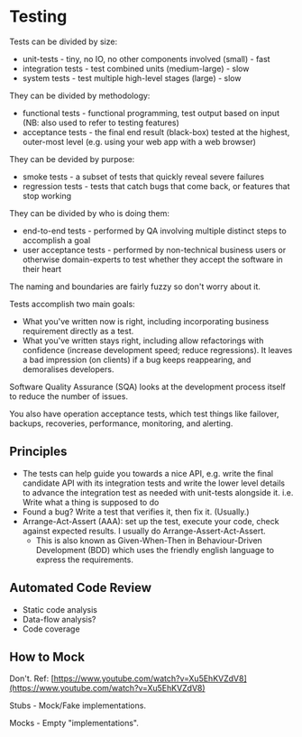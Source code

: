 # Testing

Tests can be divided by size:

* unit-tests - tiny, no IO, no other components involved \(small\) - fast
* integration tests - test combined units \(medium-large\) - slow
* system tests - test multiple high-level stages \(large\) - slow

They can be divided by methodology:

* functional tests - functional programming, test output based on input \(NB: also used to refer to testing features\)
* acceptance tests - the final end result \(black-box\) tested at the highest, outer-most level \(e.g. using your web app with a web browser\)

They can be devided by purpose:

* smoke tests - a subset of tests that quickly reveal severe failures
* regression tests - tests that catch bugs that come back, or features that stop working

They can be divided by who is doing them:

* end-to-end tests - performed by QA involving multiple distinct steps to accomplish a goal
* user acceptance tests - performed by non-technical business users or otherwise domain-experts to test whether they accept the software in their heart

The naming and boundaries are fairly fuzzy so don't worry about it.

Tests accomplish two main goals:

* What you've written now is right, including incorporating business requirement directly as a test.
* What you've written stays right, including allow refactorings with confidence \(increase development speed; reduce regressions\). It leaves a bad impression \(on clients\) if a bug keeps reappearing, and demoralises developers.

Software Quality Assurance \(SQA\) looks at the development process itself to reduce the number of issues.

You also have operation acceptance tests, which test things like failover, backups, recoveries, performance, monitoring, and alerting.

## Principles

* The tests can help guide you towards a nice API, e.g. write the final candidate API with its integration tests and write the lower level details to advance the integration test as needed with unit-tests alongside it. i.e. Write what a thing is supposed to do
* Found a bug? Write a test that verifies it, then fix it. \(Usually.\)
* Arrange-Act-Assert \(AAA\): set up the test, execute your code, check against expected results. I usually do Arrange-Assert-Act-Assert.
  * This is also known as Given-When-Then in Behaviour-Driven Development \(BDD\) which uses the friendly english language to express the requirements.

## Automated Code Review

* Static code analysis
* Data-flow analysis?
* Code coverage

## How to Mock

Don't. Ref: [https://www.youtube.com/watch?v=Xu5EhKVZdV8](https://www.youtube.com/watch?v=Xu5EhKVZdV8)

Stubs - Mock/Fake implementations.

Mocks - Empty "implementations".

